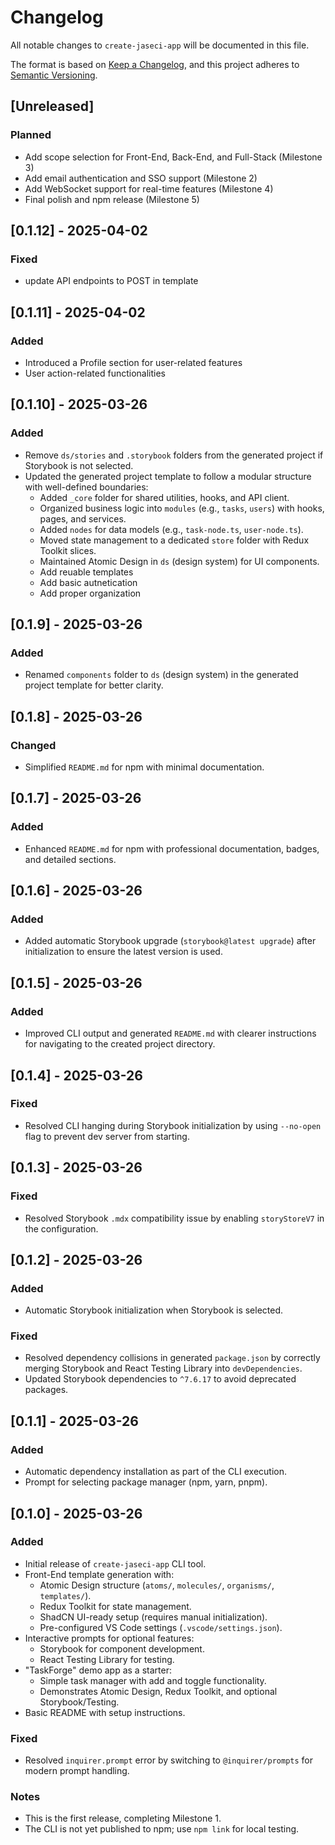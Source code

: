 # Changelog

All notable changes to `create-jaseci-app` will be documented in this file.

The format is based on [Keep a Changelog](https://keepachangelog.com/en/1.0.0/), and this project adheres to [Semantic Versioning](https://semver.org/spec/v2.0.0.html).

## [Unreleased]
### Planned
- Add scope selection for Front-End, Back-End, and Full-Stack (Milestone 3)
- Add email authentication and SSO support (Milestone 2)
- Add WebSocket support for real-time features (Milestone 4)
- Final polish and npm release (Milestone 5)


## [0.1.12] - 2025-04-02
### Fixed
- update API endpoints to POST in template

## [0.1.11] - 2025-04-02
### Added
- Introduced a Profile section for user-related features
- User action-related functionalities

## [0.1.10] - 2025-03-26
### Added
- Remove `ds/stories` and `.storybook` folders from the generated project if Storybook is not selected.
- Updated the generated project template to follow a modular structure with well-defined boundaries:
  - Added `_core` folder for shared utilities, hooks, and API client.
  - Organized business logic into `modules` (e.g., `tasks`, `users`) with hooks, pages, and services.
  - Added `nodes` for data models (e.g., `task-node.ts`, `user-node.ts`).
  - Moved state management to a dedicated `store` folder with Redux Toolkit slices.
  - Maintained Atomic Design in `ds` (design system) for UI components.
  - Add reuable templates
  - Add basic autnetication
  - Add proper organization
  
## [0.1.9] - 2025-03-26
### Added
- Renamed `components` folder to `ds` (design system) in the generated project template for better clarity.

## [0.1.8] - 2025-03-26
### Changed
- Simplified `README.md` for npm with minimal documentation.

## [0.1.7] - 2025-03-26
### Added
- Enhanced `README.md` for npm with professional documentation, badges, and detailed sections.

## [0.1.6] - 2025-03-26
### Added
- Added automatic Storybook upgrade (`storybook@latest upgrade`) after initialization to ensure the latest version is used.

## [0.1.5] - 2025-03-26
### Added
- Improved CLI output and generated `README.md` with clearer instructions for navigating to the created project directory.

## [0.1.4] - 2025-03-26
### Fixed
- Resolved CLI hanging during Storybook initialization by using `--no-open` flag to prevent dev server from starting.

## [0.1.3] - 2025-03-26
### Fixed
- Resolved Storybook `.mdx` compatibility issue by enabling `storyStoreV7` in the configuration.

## [0.1.2] - 2025-03-26
### Added
- Automatic Storybook initialization when Storybook is selected.

### Fixed
- Resolved dependency collisions in generated `package.json` by correctly merging Storybook and React Testing Library into `devDependencies`.
- Updated Storybook dependencies to `^7.6.17` to avoid deprecated packages.

## [0.1.1] - 2025-03-26
### Added
- Automatic dependency installation as part of the CLI execution.
- Prompt for selecting package manager (npm, yarn, pnpm).

## [0.1.0] - 2025-03-26
### Added
- Initial release of `create-jaseci-app` CLI tool.
- Front-End template generation with:
  - Atomic Design structure (`atoms/`, `molecules/`, `organisms/`, `templates/`).
  - Redux Toolkit for state management.
  - ShadCN UI-ready setup (requires manual initialization).
  - Pre-configured VS Code settings (`.vscode/settings.json`).
- Interactive prompts for optional features:
  - Storybook for component development.
  - React Testing Library for testing.
- "TaskForge" demo app as a starter:
  - Simple task manager with add and toggle functionality.
  - Demonstrates Atomic Design, Redux Toolkit, and optional Storybook/Testing.
- Basic README with setup instructions.

### Fixed
- Resolved `inquirer.prompt` error by switching to `@inquirer/prompts` for modern prompt handling.

### Notes
- This is the first release, completing Milestone 1.
- The CLI is not yet published to npm; use `npm link` for local testing.